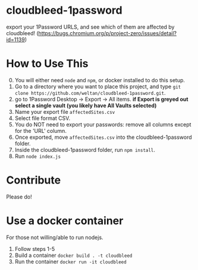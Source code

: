 # cloudbleed-1password
export your 1Password URLS, and see which of them are affected by cloudbleed! (https://bugs.chromium.org/p/project-zero/issues/detail?id=1139)

# How to Use This

0. You will either need `node` and `npm`, or docker installed to do this setup. 
1. Go to a directory where you want to place this project, and type `git clone https://github.com/weltan/cloudbleed-1password.git`.
2. go to 1Password Desktop -> Export -> All items.  **if Export is greyed out select a single vault (you likely have All Vaults selected)**
3. Name your export file `affectedSites.csv`
4. Select file format CSV.
5. You do NOT need to export your passwords: remove all columns except for the 'URL' column.
6. Once exported, move `affectedSites.csv` into the cloudbleed-1password folder.
7. Inside the cloudbleed-1password folder, run `npm install`.
8. Run `node index.js`

# Contribute

Please do!

# Use a docker container
For those not willing/able to run nodejs.

1. Follow steps 1-5
2. Build a container `docker build . -t cloudbleed`
3. Run the container `docker run -it cloudbleed`
